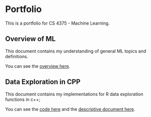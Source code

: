 # Portfolio

This is a portfolio for CS 4375 - Machine Learning.

## Overview of ML

This document contains my understanding of general ML topics and definitions.

You can see the [overview here](pdfs/OverviewOfML.pdf).

## Data Exploration in CPP

This document contains my implementations for R data exploration functions in c++;

You can see the [code here](code/dataexploration.cpp) and the [descriptive document here](pdfs/dataexploration.pdf).
